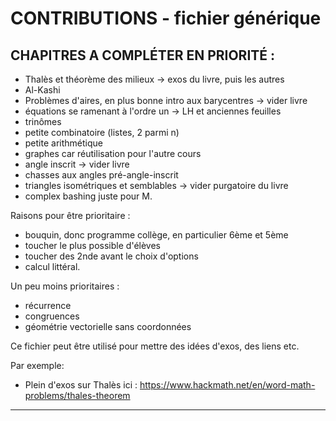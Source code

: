 CONTRIBUTIONS - fichier générique
=====


CHAPITRES A COMPLÉTER EN PRIORITÉ :
---




- Thalès et théorème des milieux -> exos du livre, puis les autres
- Al-Kashi
- Problèmes d'aires, en plus bonne intro aux barycentres -> vider livre
- équations se ramenant à l'ordre un -> LH et anciennes feuilles
- trinômes
- petite combinatoire (listes, 2 parmi n)
- petite arithmétique
- graphes car réutilisation pour l'autre cours
- angle inscrit -> vider livre
- chasses aux angles pré-angle-inscrit
- triangles isométriques et semblables -> vider purgatoire du livre
- complex bashing juste pour M.

Raisons pour être prioritaire :
- bouquin, donc programme collège, en particulier 6ème et 5ème
- toucher le plus possible d'élèves
- toucher des 2nde avant le choix d'options
- calcul littéral.

Un peu moins prioritaires :
- récurrence
- congruences
- géométrie vectorielle sans coordonnées





Ce fichier peut être utilisé pour mettre des idées d'exos, des liens etc.

Par exemple:

- Plein d'exos sur Thalès ici :
https://www.hackmath.net/en/word-math-problems/thales-theorem

- - - - -

